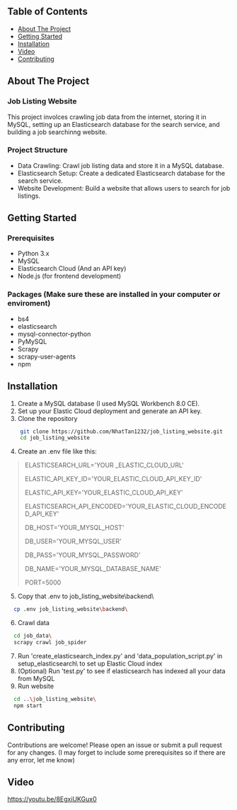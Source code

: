 ## Table of Contents
* [About The Project](#about-the-project)
* [Getting Started](#getting-started)
* [Installation](#installation)
* [Video](#video)
* [Contributing](#contributing)


## About The Project
### Job Listing Website
This project involces crawling job data from the internet, storing it in MySQL, setting up an Elasticsearch database for the search service, and building a job searchinng website.

### Project Structure
* Data Crawling: Crawl job listing data and store it in a MySQL database.
* Elasticsearch Setup: Create a dedicated Elasticsearch database for the search service.
* Website Development: Build a website that allows users to search for job listings.

## Getting Started
### Prerequisites
* Python 3.x
* MySQL
* Elasticsearch Cloud (And an API key)
* Node.js (for frontend development)

### Packages (Make sure these are installed in your computer or enviroment)
* bs4
* elasticsearch
* mysql-connector-python
* PyMySQL
* Scrapy
* scrapy-user-agents
* npm

## Installation
1. Create a MySQL database (I used MySQL Workbench 8.0 CE).
2. Set up your Elastic Cloud deployment and generate an API key.
3. Clone the repository
```sh
    git clone https://github.com/NhatTan1232/job_listing_website.git
    cd job_listing_website
```
4. Create an .env file like this:
  > ELASTICSEARCH_URL='YOUR _ELASTIC_CLOUD_URL'
> 
  > ELASTIC_API_KEY_ID='YOUR_ELASTIC_CLOUD_API_KEY_ID'
> 
  > ELASTIC_API_KEY='YOUR_ELASTIC_CLOUD_API_KEY'
> 
  > ELASTICSEARCH_API_ENCODED='YOUR_ELASTIC_CLOUD_ENCODED_API_KEY'
> 
  > DB_HOST='YOUR_MYSQL_HOST'
> 
  > DB_USER='YOUR_MYSQL_USER'
> 
  > DB_PASS='YOUR_MYSQL_PASSWORD'
> 
  > DB_NAME='YOUR_MYSQL_DATABASE_NAME'
> 
  > PORT=5000
5. Copy that .env to job_listing_website\backend\
```sh
  cp .env job_listing_website\backend\
```
6. Crawl data
```sh
  cd job_data\
  scrapy crawl job_spider
```
7. Run 'create_elasticsearch_index.py' and 'data_population_script.py' in setup_elasticsearch\ to set up Elastic Cloud index
8. (Optional) Run 'test.py' to see if elasticsearch has indexed all your data from MySQL
9. Run website
```sh
  cd ..\job_listing_website\
  npm start
```

## Contributing
Contributions are welcome! Please open an issue or submit a pull request for any changes.
(I may forget to include some prerequisites so if there are any error, let me know)

## Video
https://youtu.be/8EgxiUKGux0
